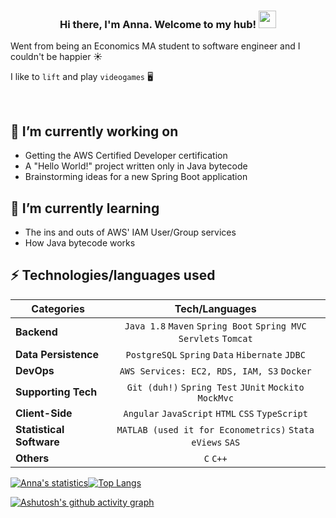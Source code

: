 <h3 align="center">
  Hi there, I'm Anna. Welcome to my hub!
  <img src="https://media.giphy.com/media/hvRJCLFzcasrR4ia7z/giphy.gif" width="28">
</h3>


Went from being an Economics MA student to software engineer and I couldn't be happier :sunny:

 I like to `lift` and play `videogames` 🖥️
 
<br>

## 🔭 I’m currently working on

  - Getting the AWS Certified Developer certification
  - A "Hello World!" project written only in Java bytecode
  - Brainstorming ideas for a new Spring Boot application


## 🌱 I’m currently learning

  - The ins and outs of AWS' IAM User/Group services
  - How Java bytecode works
  
## ⚡ Technologies/languages used

  
| Categories        | Tech/Languages| 
| ------------- |:-------------:|
| **Backend**      | `Java 1.8` `Maven` `Spring Boot` `Spring MVC` `Servlets` `Tomcat` |
| **Data Persistence** | `PostgreSQL` `Spring` `Data` `Hibernate` `JDBC` |  
| **DevOps** | `AWS Services: EC2, RDS, IAM, S3` `Docker` |
| **Supporting Tech** | `Git (duh!)` `Spring Test` `JUnit` `Mockito` `MockMvc` |
| **Client-Side** | `Angular` `JavaScript` `HTML` `CSS` `TypeScript` |
| **Statistical Software** | `MATLAB (used it for Econometrics)` `Stata` `eViews` `SAS` |
| **Others** | `C` `C++`|
 
 
<!-- Activity Table -->
[![Anna's statistics](https://github-readme-stats.vercel.app/api?username=xXStrawcakeXx&line_height=20&theme=noctis_minimus)](https://github.com/xXStrawcakeXx)[![Top Langs](https://github-readme-stats.vercel.app/api/top-langs/?username=xXStrawcakeXx&layout=compact&theme=noctis_minimus)](https://github.com/xXStrawcakeXx)


[![Ashutosh's github activity graph](https://activity-graph.herokuapp.com/graph?username=xXStrawcakeXx)](https://github.com/xXStrawcakeXx/github-readme-activity-graph)
